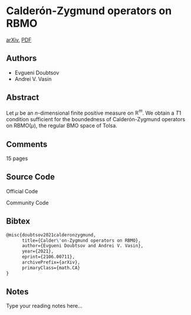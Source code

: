 
# Calderón-Zygmund operators on RBMO

[arXiv](https://arxiv.org/abs/2106.0711), [PDF](https://arxiv.org/pdf/2106.0711.pdf)

## Authors

- Evgueni Doubtsov
- Andrei V. Vasin

## Abstract

Let $\mu$ be an $n$-dimensional finite positive measure on $\mathbb{R}^m$. We obtain a $T1$ condition sufficient for the boundedness of Calderón-Zygmund operators on $\textrm{RBMO}(\mu)$, the regular BMO space of Tolsa.

## Comments

15 pages

## Source Code

Official Code



Community Code



## Bibtex

```tex
@misc{doubtsov2021calderonzygmund,
      title={Calder\'on-Zygmund operators on RBMO}, 
      author={Evgueni Doubtsov and Andrei V. Vasin},
      year={2021},
      eprint={2106.00711},
      archivePrefix={arXiv},
      primaryClass={math.CA}
}
```

## Notes

Type your reading notes here...

